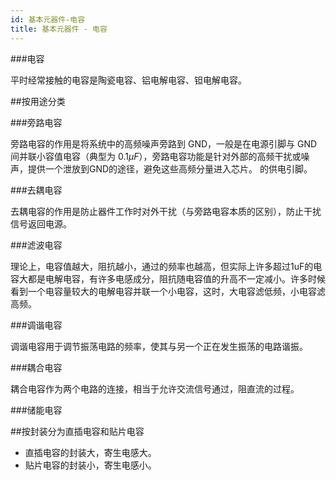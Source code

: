 ```yaml
---
id: 基本元器件-电容
title: 基本元器件 - 电容
---
```


###电容

平时经常接触的电容是陶瓷电容、铝电解电容、钽电解电容。

##按用途分类

###旁路电容

旁路电容的作用是将系统中的高频噪声旁路到 GND，一般是在电源引脚与 GND 间并联小容值电容（典型为 $0.1\mu F$），旁路电容功能是针对外部的高频干扰或噪声，提供一个泄放到GND的途径，避免这些高频分量进入芯片。
的供电引脚。

###去耦电容

去耦电容的作用是防止器件工作时对外干扰（与旁路电容本质的区别），防止干扰信号返回电源。

###滤波电容

理论上，电容值越大，阻抗越小，通过的频率也越高，但实际上许多超过1uF的电容大都是电解电容，有许多电感成分，阻抗随电容值的升高不一定减小。许多时候看到一个电容量较大的电解电容并联一个小电容，这时，大电容滤低频，小电容滤高频。

###调谐电容

调谐电容用于调节振荡电路的频率，使其与另一个正在发生振荡的电路谐振。

###耦合电容

耦合电容作为两个电路的连接，相当于允许交流信号通过，阻直流的过程。

###储能电容

##按封装分为直插电容和贴片电容

- 直插电容的封装大，寄生电感大。
- 贴片电容的封装小，寄生电感小。


